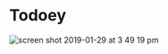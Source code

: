 # Todoey
![screen shot 2019-01-29 at 3 49 19 pm](https://user-images.githubusercontent.com/33695899/51942997-08de2980-23de-11e9-8f8a-52f74cb6f34a.png)
